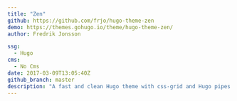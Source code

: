 ```yaml
---
title: "Zen"
github: https://github.com/frjo/hugo-theme-zen
demo: https://themes.gohugo.io/theme/hugo-theme-zen/
author: Fredrik Jonsson

ssg:
  - Hugo
cms:
  - No Cms
date: 2017-03-09T13:05:40Z
github_branch: master
description: "A fast and clean Hugo theme with css-grid and Hugo pipes support."
---
```

